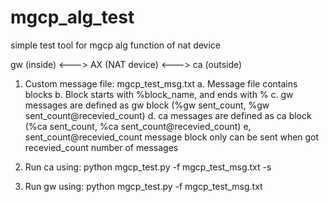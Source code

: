 # mgcp_alg_test

simple test tool for mgcp alg function of nat device

gw (inside) <--->  AX (NAT device) <--->  ca (outside)

1. Custom message file: mgcp_test_msg.txt
   a. Message file contains blocks
   b. Block starts with %block_name, and ends with %
   c. gw messages are defined as gw block (%gw sent_count, %gw sent_count@recevied_count)
   d. ca messages are defined as ca block (%ca sent_count, %ca sent_count@recevied_count)
   e, sent_count@recevied_count message block only can be sent when got recevied_count number of messages

2. Run ca using:
    python mgcp_test.py -f mgcp_test_msg.txt -s

3. Run gw using:
    python mgcp_test.py -f mgcp_test_msg.txt



